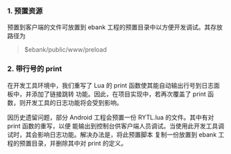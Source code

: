 ### 1. 预置资源 ###
预置到客户端的文件可放置到 ebank 工程的预置目录中以方便开发调试。其存放路径为
> $ebank/public/www/preload

### 2. 带行号的 print ###
在开发工具环境中，我们重写了 Lua 的 print 函数使其能自动输出行号到日志面板中，并添加了链接跳转
功能。因此，在项目实现中，若再次覆盖了 print 函数，则开发工具的日志功能将会受到影响。

因历史遗留问题，部分 Android 工程会预置一份 RYTL.lua 的文件。其中有对 print 函数的重写，以便
能输出到控制台供客户端人员调试。当使用此开发工具调试时，其会影响日志功能。解决办法是，将此预置脚本
复制一份放置到 ebank 工程的预置目录，并删除其中对 print 的定义。
